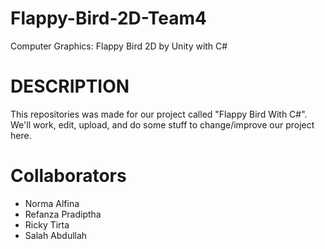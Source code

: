 # Flappy-Bird-2D-Team4
Computer Graphics: Flappy Bird 2D by Unity with C#
# DESCRIPTION
This repositories was made for our project called "Flappy Bird With C#". We'll work, edit, upload, and do some stuff to change/improve our project here.
# Collaborators
- Norma Alfina
- Refanza Pradiptha
- Ricky Tirta
- Salah Abdullah


